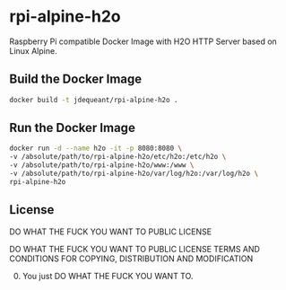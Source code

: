 # rpi-alpine-h2o

Raspberry Pi compatible Docker Image with H2O HTTP Server based on Linux Alpine.

## Build the Docker Image
```bash
docker build -t jdequeant/rpi-alpine-h2o .
```
## Run the Docker Image
```bash
docker run -d --name h2o -it -p 8080:8080 \
-v /absolute/path/to/rpi-alpine-h2o/etc/h2o:/etc/h2o \
-v /absolute/path/to/rpi-alpine-h2o/www:/www \
-v /absolute/path/to/rpi-alpine-h2o/var/log/h2o:/var/log/h2o \
rpi-alpine-h2o
```

## License

DO WHAT THE FUCK YOU WANT TO PUBLIC LICENSE  

DO WHAT THE FUCK YOU WANT TO PUBLIC LICENSE 
TERMS AND CONDITIONS FOR COPYING, DISTRIBUTION AND MODIFICATION 

0. You just DO WHAT THE FUCK YOU WANT TO.
